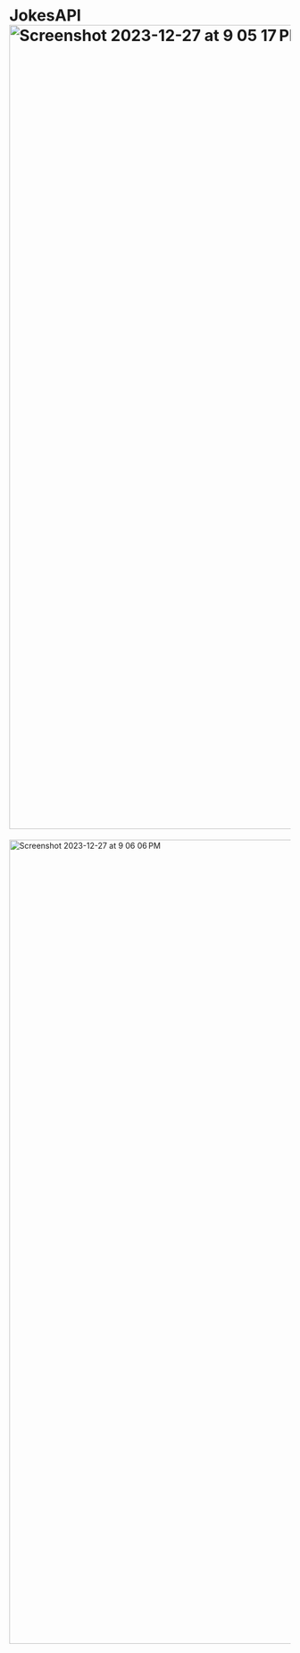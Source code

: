 # JokesAPI<img width="1440" alt="Screenshot 2023-12-27 at 9 05 17 PM" src="https://github.com/harshfromnow/JokesAPI/assets/133039634/cbab5f38-ef32-48ce-8224-a48dd9374e44">
<img width="1440" alt="Screenshot 2023-12-27 at 9 06 06 PM" src="https://github.com/harshfromnow/JokesAPI/assets/133039634/4855e1c8-1081-42ab-ae9e-3beba8ef548c">
